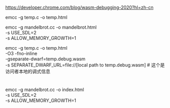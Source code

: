 https://developer.chrome.com/blog/wasm-debugging-2020?hl=zh-cn

emcc -g temp.c -o temp.html

emcc -g mandelbrot.cc -o mandelbrot.html \
     -s USE_SDL=2 \
     -s ALLOW_MEMORY_GROWTH=1

emcc -g temp.c -o temp.html \
     -O3 -fno-inline \
     -gseparate-dwarf=temp.debug.wasm \
     -s SEPARATE_DWARF_URL=file://[local path to temp.debug.wasm] # 这个是访问者本地的调式信息
  
#
emcc -g mandelbrot.cc -o index.html \
     -s USE_SDL=2 \
     -s ALLOW_MEMORY_GROWTH=1